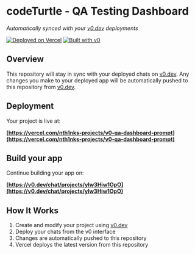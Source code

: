 # codeTurtle - QA Testing Dashboard

*Automatically synced with your [v0.dev](https://v0.dev) deployments*

[![Deployed on Vercel](https://img.shields.io/badge/Deployed%20on-Vercel-black?style=for-the-badge&logo=vercel)](https://vercel.com/nth1nks-projects/v0-qa-dashboard-prompt)
[![Built with v0](https://img.shields.io/badge/Built%20with-v0.dev-black?style=for-the-badge)](https://v0.dev/chat/projects/ylw3Hiw1OpO)

## Overview

This repository will stay in sync with your deployed chats on [v0.dev](https://v0.dev).
Any changes you make to your deployed app will be automatically pushed to this repository from [v0.dev](https://v0.dev).

## Deployment

Your project is live at:

**[https://vercel.com/nth1nks-projects/v0-qa-dashboard-prompt](https://vercel.com/nth1nks-projects/v0-qa-dashboard-prompt)**

## Build your app

Continue building your app on:

**[https://v0.dev/chat/projects/ylw3Hiw1OpO](https://v0.dev/chat/projects/ylw3Hiw1OpO)**

## How It Works

1. Create and modify your project using [v0.dev](https://v0.dev)
2. Deploy your chats from the v0 interface
3. Changes are automatically pushed to this repository
4. Vercel deploys the latest version from this repository
